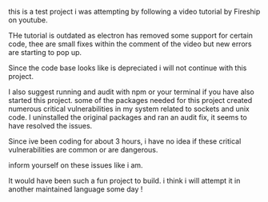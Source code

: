 this is a test project i was attempting by following a video tutorial by Fireship on youtube.

THe tutorial is outdated as electron has removed some support for certain code, thee are small fixes within the comment of the video but new errors are starting to pop up. 

Since the code base looks like is depreciated i will not continue with this project.

I also suggest running and audit with npm or your terminal if you have also started this project. some of the packages needed for this project created numerous critical vulnerabilities in my system related to sockets and unix code. I uninstalled the original packages and ran an audit fix, it seems to have resolved the issues.

Since ive been coding for about 3 hours, i have no idea if these critical vulnerabilities are common or are dangerous. 

inform yourself on these issues like i am.

It would have been such a fun project to build. i think i will attempt it in another maintained language some day ! 


